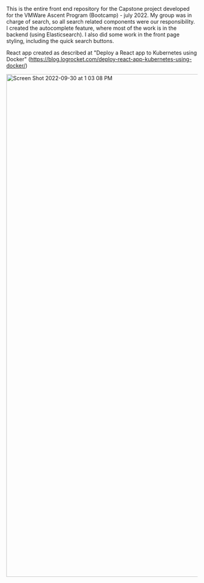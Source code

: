This is the entire front end repository for the Capstone project developed for the VMWare Ascent Program (Bootcamp) - july 2022.
My group was in charge of search, so all search related components were our responsibility. I created the autocomplete feature, where most of the work is in the backend (using Elasticsearch). I also did some work in the front page styling, including the quick search buttons. 

React app created as described at "Deploy a React app to Kubernetes using Docker" (https://blog.logrocket.com/deploy-react-app-kubernetes-using-docker/)

<img width="1326" alt="Screen Shot 2022-09-30 at 1 03 08 PM" src="https://user-images.githubusercontent.com/18127240/194162998-2b27d16b-e281-4ab8-90b6-148b3fedf637.png">
